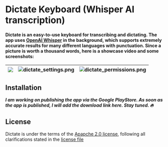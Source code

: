 # Dictate Keyboard (Whisper AI transcription)

#### Dictate is an easy-to-use keyboard for transcribing and dictating. The app uses [OpenAI Whisper](https://openai.com/index/whisper/) in the background, which supports extremely accurate results for many different languages with punctuation. Since a picture is worth a thousand words, here is a showcase video and some screenshots:

| <a href='https://youtube.com/watch?v=YM0kUdrCiPI'><img src='https://github.com/DevEmperor/Dictate/blob/1884b2af70e81ef08243a719b11b6b0dcbbb2f83/img/dictate_player.png?raw=true'/></a> | ![dictate_settings.png](https://github.com/DevEmperor/Dictate/blob/1884b2af70e81ef08243a719b11b6b0dcbbb2f83/img/dictate_settings.png?raw=true) | ![dictate_permissions.png](https://github.com/DevEmperor/Dictate/blob/1884b2af70e81ef08243a719b11b6b0dcbbb2f83/img/dictate_permissions.png?raw=true) |
| ------------------------------------------------------------ | ------------------------------------------------------------ | ------------------------------------------------------------ |



## Installation

***I am working on publishing the app via the Google PlayStore. As soon as the app is published, I will add the download link here. Stay tuned. :fire:***



## License

Dictate is under the terms of the [Apapche 2.0 license](https://www.apache.org/licenses/LICENSE-2.0), following all clarifications stated in the [license file](https://raw.githubusercontent.com/DevEmperor/Dictate/master/LICENSE)
